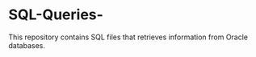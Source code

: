 # SQL-Queries-
This repository contains SQL files that retrieves information from Oracle databases.  
